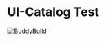 # UI-Catalog Test

[![BuddyBuild](https://dashboard.buddybuild.com/api/statusImage?appID=59c870ae92f18800017c6a9e&branch=master&build=latest)](https://dashboard.buddybuild.com/apps/59c870ae92f18800017c6a9e/build/latest?branch=master)

